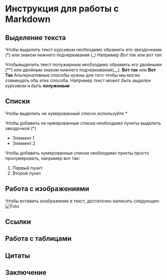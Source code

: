 # Инструкция для работы с Markdown

## Выделение текста

Чтобы выделить текст курсивом необходимо обрамить его звездочками (*) или знаком нижнего подчеркивания (_) Например *Вот так* или _вот так_

Чтобывыделить текст полужирным необходимо обрамить его двойными (**) или двойным знаком нижнего подчеркивания(__).
**Вот так** или __Вот Так__
Альтернативные способы нужны для того чтобы мы могли совмещать оба этих способа. Например _текст может быть выделен курсивом и быть **полужиным**_

## Списки
Чтобы выделить не нумерованный список используйте *

Чтобы добавить не нумерованные списки необходимо пункты выделить звездочкой (*)

* Элемент 1
* Элемент 2

Чтобы добавить  нумерованные списки необходимо пункты просто пронумеровать, например вот так:
1. Первый пункт
2. Второй пункт

## Работа с изображениями

Чтобы вставить изображение в текст, достаточно написать следующее:
![Foto](DSC_1612.JPG)

## Ссылки 

## Работа с таблицами

## Цитаты 

## Заключение